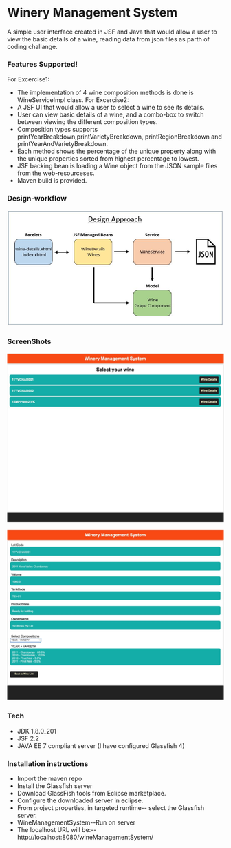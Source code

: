 # Winery Management System
A simple user interface  created in JSF and Java that would allow a user to view the basic details of a wine, reading data from json files as parth of coding challange.


###  Features Supported!

For Excercise1:
  - The implementation of 4 wine composition methods is done is WineServiceImpl class.
For Excercise2:
  - A JSF UI that would allow a user to select a wine to see its details.
  - User can view basic details of a wine, and a combo-box to switch between viewing the different composition types.
  - Composition types supports printYearBreakdown,printVarietyBreakdown, printRegionBreakdown and printYearAndVarietyBreakdown.
  - Each method shows the percentage of the unique property along with the unique properties sorted from highest percentage to lowest.
  - JSF backing bean is loading a Wine object from the JSON sample files from the web-resourceses.
  - Maven build is provided.
  
### Design-workflow

![Design](https://github.com/niccs/WineManagementSystem/blob/master/src/main/images/Desgn%20approach.JPG)

### ScreenShots

![ScreenShot1](https://github.com/niccs/WineManagementSystem/blob/master/src/main/images/WineyManagement_Screen%20Shot1.JPG)
  
![ScreenShot2](https://github.com/niccs/WineManagementSystem/blob/master/src/main/images/WineyManagement_Screen%20Shot2.JPG)
### Tech
* JDK 1.8.0_201
* JSF 2.2
* JAVA  EE 7 compliant server (I have configured Glassfish 4)

### Installation instructions

*  Import the maven repo 
*  Install the Glassfish server
*  Download GlassFish tools from Eclipse marketplace.
*  Configure the downloaded server in eclipse.
*  From project properties, in targeted runtime-- select the Glassfish server.
*  WineManagementSystem--Run on server
*  The localhost URL will be:--http://localhost:8080/wineManagementSystem/

